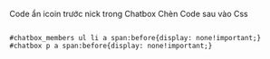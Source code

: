Code ẩn icoin trước nick trong Chatbox
Chèn Code sau vào Css

```

#chatbox_members ul li a span:before{display: none!important;}
#chatbox p a span:before{display: none!important;}

```